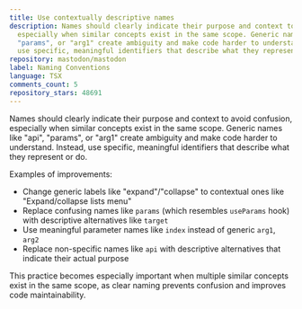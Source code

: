 ```yaml
---
title: Use contextually descriptive names
description: Names should clearly indicate their purpose and context to avoid confusion,
  especially when similar concepts exist in the same scope. Generic names like "api",
  "params", or "arg1" create ambiguity and make code harder to understand. Instead,
  use specific, meaningful identifiers that describe what they represent or do.
repository: mastodon/mastodon
label: Naming Conventions
language: TSX
comments_count: 5
repository_stars: 48691
---
```


Names should clearly indicate their purpose and context to avoid confusion, especially when similar concepts exist in the same scope. Generic names like "api", "params", or "arg1" create ambiguity and make code harder to understand. Instead, use specific, meaningful identifiers that describe what they represent or do.

Examples of improvements:
- Change generic labels like "expand"/"collapse" to contextual ones like "Expand/collapse lists menu"
- Replace confusing names like `params` (which resembles `useParams` hook) with descriptive alternatives like `target`
- Use meaningful parameter names like `index` instead of generic `arg1`, `arg2`
- Replace non-specific names like `api` with descriptive alternatives that indicate their actual purpose

This practice becomes especially important when multiple similar concepts exist in the same scope, as clear naming prevents confusion and improves code maintainability.